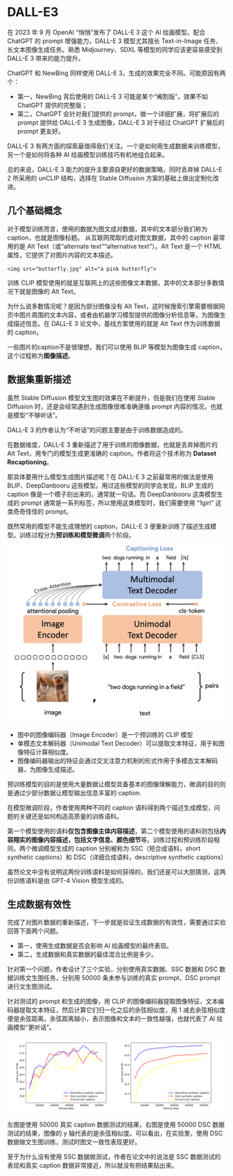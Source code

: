 # DALL-E3
在 2023 年 9 月 OpenAI “悄悄”发布了 DALL-E 3 这个 AI 绘画模型。配合 ChatGPT 的 prompt 增强能力，DALL-E 3 模型尤其擅长 Text-in-Image 任务、长文本图像生成任务。熟悉 Midjourney、SDXL 等模型的同学应该更容易感受到 DALL-E 3 带来的能力提升。

ChatGPT 和 NewBing 同样使用 DALL-E 3，生成的效果完全不同。可能原因有两个：
- 第一，NewBing 背后使用的 DALL-E 3 可能是某个“阉割版”，效果不如 ChatGPT 提供的完整版；
- 第二，ChatGPT 会针对我们提供的 prompt，做一个详细扩展，将扩展后的 prompt 提供给 DALL-E 3 生成图像，DALL-E 3 对于经过 ChatGPT 扩展后的 prompt 更友好。

DALL-E 3 有两方面的探索最值得我们关注。一个是如何用生成数据来训练模型，另一个是如何将各种 AI 绘画模型训练技巧有机地组合起来。

总的来说，DALL-E 3 能力的提升主要源自更好的数据策略，同时丢弃掉 DALL-E 2 所采用的 unCLIP 结构，选择在 Stable Diffusion 方案的基础上做出定制化改进。

## 几个基础概念
对于模型训练而言，使用的数据为图文成对数据，其中的文本部分我们称为 caption，也就是图像标题。
从互联网爬取的成对图文数据，其中的 caption 最常用的是 Alt Text（或“alternate text”“alternative text”）。Alt Text 是一个 HTML 属性，它提供了对图片内容的文本描述。
```
<img src="butterfly.jpg" alt="a pink butterfly">
```
训练 CLIP 模型使用的就是互联网上的这些图像文本数据，其中的文本部分多数情况下就是图像的 Alt Text。

为什么说多数情况呢？是因为部分图像没有 Alt Text，这时候搜索引擎需要根据网页中图片周围的文本内容，或者由机器学习模型提供的图像分析信息等，为图像生成描述信息。在 DALL-E 3 论文中，基线方案使用的就是 Alt Text 作为训练数据的 caption。

一些图片的caption不是很理想，我们可以使用 BLIP 等模型为图像生成 caption，这个过程称为**图像描述**。

## 数据集重新描述
虽然 Stable Diffusion 模型文生图的效果在不断提升，但是我们在使用 Stable Diffusion 时，还是会经常遇到生成图像很难准确遵循 prompt 内容的情况，也就是模型“不够听话”。

DALL-E 3 的作者认为“不听话”的问题主要是由于训练数据造成的。

在数据维度，DALL-E 3 重新描述了用于训练的图像数据，也就是丢弃掉图片的 Alt Text，用专门的模型生成更准确的 caption。作者将这个技术称为 **Dataset Recaptioning**。

那具体要用什么模型生成图片描述呢？在 DALL-E 3 之前最常用的做法是使用 BLIP、DeepDanbooru 这些模型。用过这些模型的同学会发现，BLIP 生成的 caption 像是一个模子刻出来的，通常就一句话。而 DeepDanbooru 这类模型生成的 prompt 通常是一系列标签，所以使用这类模型时，我们需要使用 “1girl” 这类奇奇怪怪的 prompt。

既然常用的模型不能生成理想的 caption，DALL-E 3 便重新训练了描述生成模型。训练过程分为**预训练和模型微调**两个阶段。

<img src="./images/pretrain clip model.webp" />

- 图中的图像编码器（Image Encoder）是一个预训练的 CLIP 模型
- 单模态文本解码器（Unimodal Text Decoder）可以提取文本特征，用于和图像特征计算相似度。
- 图像编码器输出的特征会通过交叉注意力机制的形式作用于多模态文本解码器，为图像生成描述。

预训练模型的目的是使用大量数据让模型具备基本的图像理解能力，微调的目的则是通过少部分数据让模型输出信息丰富的 caption.


在模型微调阶段，作者使用两种不同的 caption 语料得到两个描述生成模型，问题的关键还是如何构造高质量的训练语料。

第一个模型使用的语料**仅包含图像主体内容描述**，第二个模型使用的语料则包括**内容翔实的图像内容描述，包括文字信息、颜色细节**等。训练过程和预训练阶段相同，两个微调模型生成的 caption 分别被称为 SSC（短合成语料，short synthetic captions）和 DSC（详细合成语料，descriptive synthetic captions）

虽然论文中没有说明这两份训练语料是如何获得的，我们还是可以大胆猜测，这两份训练语料是由 GPT-4 Vision 模型生成的。

## 生成数据有效性
完成了对图片数据的重新描述，下一步就是验证生成数据的有效性，需要通过实验回答下面两个问题。
- 第一，使用生成数据是否会影响 AI 绘画模型的最终表现。
- 第二，生成数据和真实数据的最佳混合比例是多少。

针对第一个问题，作者设计了三个实验，分别使用真实数据、SSC 数据和 DSC 数据训练文生图任务，分别用 50000 条未参与训练的真实 prompt、DSC prompt 进行文生图测试。

针对测试的 prompt 和生成的图像，用 CLIP 的图像编码器提取图像特征，文本编码器提取文本特征，然后计算它们归一化之后的余弦相似度，用 1 减去余弦相似度便是余弦距离。余弦距离越小，表示图像和文本的一致性越强，也就代表了 AI 绘画模型“更听话”。

<img src="./images/DSC.webp" />

左图是使用 50000 真实 caption 数据测试的结果，右图是使用 50000 DSC 数据测试的结果，图像的 y 轴代表的是余弦相似度。可以看出，在实验里，使用 DSC 数据做文生图训练，测试时图文一致性表现更好。

至于为什么没有使用 SSC 数据做测试，作者在论文中的说法是 SSC 数据测试的表现和真实 caption 数据非常接近，所以就没有把结果贴出来。
